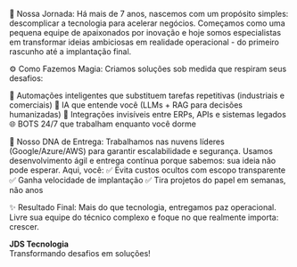 🧩 Nossa Jornada:
Há mais de 7 anos, nascemos com um propósito simples: descomplicar a tecnologia para acelerar negócios. Começamos como uma pequena equipe de apaixonados por inovação e hoje somos especialistas em transformar ideias ambiciosas em realidade operacional - do primeiro rascunho até a implantação final.

⚙️ Como Fazemos Magia:
Criamos soluções sob medida que respiram seus desafios:

🤖 Automações inteligentes que substituem tarefas repetitivas (industriais e comerciais)
🧠 IA que entende você (LLMs + RAG para decisões humanizadas)
🔌 Integrações invisíveis entre ERPs, APIs e sistemas legados
🌐 BOTS 24/7 que trabalham enquanto você dorme

🚀 Nosso DNA de Entrega:
Trabalhamos nas nuvens líderes (Google/Azure/AWS) para garantir escalabilidade e segurança. Usamos desenvolvimento ágil e entrega contínua porque sabemos: sua ideia não pode esperar.
Aqui, você:
✅ Evita custos ocultos com escopo transparente
✅ Ganha velocidade de implantação
✅ Tira projetos do papel em semanas, não anos

✨ Resultado Final:
Mais do que tecnologia, entregamos paz operacional. Livre sua equipe do técnico complexo e foque no que realmente importa: crescer.

**JDS Tecnologia**  
Transformando desafios em soluções!
